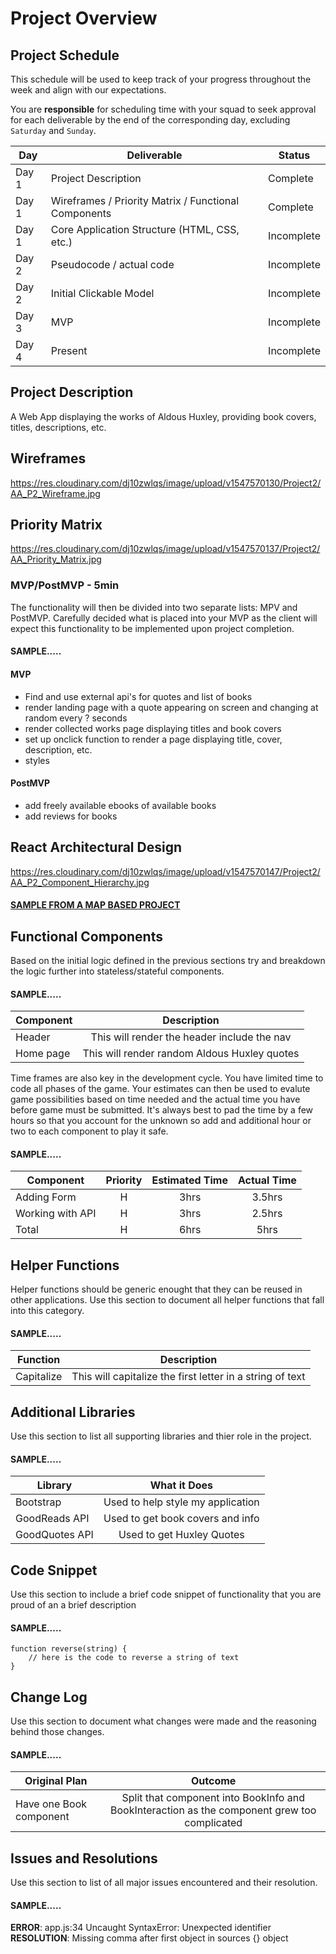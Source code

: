 # Project Overview

## Project Schedule

This schedule will be used to keep track of your progress throughout the week and align with our expectations.  

You are **responsible** for scheduling time with your squad to seek approval for each deliverable by the end of the corresponding day, excluding `Saturday` and `Sunday`.

|  Day | Deliverable | Status
|---|---| ---|
|Day 1| Project Description | Complete
|Day 1| Wireframes / Priority Matrix / Functional Components | Complete
|Day 1| Core Application Structure (HTML, CSS, etc.) | Incomplete
|Day 2| Pseudocode / actual code | Incomplete
|Day 2| Initial Clickable Model  | Incomplete
|Day 3| MVP | Incomplete
|Day 4| Present | Incomplete


## Project Description

A Web App displaying the works of Aldous Huxley, providing book covers, titles, descriptions, etc.

## Wireframes

https://res.cloudinary.com/dj10zwlqs/image/upload/v1547570130/Project2/AA_P2_Wireframe.jpg

## Priority Matrix

https://res.cloudinary.com/dj10zwlqs/image/upload/v1547570137/Project2/AA_Priority_Matrix.jpg

### MVP/PostMVP - 5min

The functionality will then be divided into two separate lists: MPV and PostMVP.  Carefully decided what is placed into your MVP as the client will expect this functionality to be implemented upon project completion.  

#### SAMPLE.....
#### MVP 

- Find and use external api's for quotes and list of books
- render landing page with a quote appearing on screen and changing at random every ? seconds
- render collected works page displaying titles and book covers 
- set up onclick function to render a page displaying title, cover, description, etc. 
- styles 

#### PostMVP 
- add freely available ebooks of available books
- add reviews for books 

## React Architectural Design

https://res.cloudinary.com/dj10zwlqs/image/upload/v1547570147/Project2/AA_P2_Component_Hierarchy.jpg

#### [SAMPLE FROM A MAP BASED PROJECT](https://res.cloudinary.com/dvjtpejbw/image/upload/v1540221204/20181022_111216.jpg)

## Functional Components

Based on the initial logic defined in the previous sections try and breakdown the logic further into stateless/stateful components. 

#### SAMPLE.....
| Component | Description | 
| --- | :---: |  
| Header | This will render the header include the nav | 
| Home page | This will render random Aldous Huxley quotes | 


Time frames are also key in the development cycle.  You have limited time to code all phases of the game.  Your estimates can then be used to evalute game possibilities based on time needed and the actual time you have before game must be submitted. It's always best to pad the time by a few hours so that you account for the unknown so add and additional hour or two to each component to play it safe.

#### SAMPLE.....
| Component | Priority | Estimated Time | Actual Time |
| --- | :---: |  :---: | :---: |
| Adding Form | H | 3hrs| 3.5hrs |
| Working with API | H | 3hrs| 2.5hrs |
| Total | H | 6hrs| 5hrs | 

## Helper Functions
Helper functions should be generic enought that they can be reused in other applications. Use this section to document all helper functions that fall into this category.

#### SAMPLE.....
| Function | Description | 
| --- | :---: |  
| Capitalize | This will capitalize the first letter in a string of text | 

## Additional Libraries
 Use this section to list all supporting libraries and thier role in the project. 
 
 #### SAMPLE.....
| Library | What it Does | 
| --- | :---: |  
| Bootstrap | Used to help style my application | 
| GoodReads API | Used to get book covers and info | 
| GoodQuotes API | Used to get Huxley Quotes | 


## Code Snippet

Use this section to include a brief code snippet of functionality that you are proud of an a brief description  

#### SAMPLE.....
```
function reverse(string) {
	// here is the code to reverse a string of text
}
```

## Change Log
 Use this section to document what changes were made and the reasoning behind those changes.  

#### SAMPLE.....
| Original Plan | Outcome | 
| --- | :---: |  
| Have one Book component | Split that component into BookInfo and BookInteraction as the component grew too complicated | 

## Issues and Resolutions
 Use this section to list of all major issues encountered and their resolution.

#### SAMPLE.....
**ERROR**: app.js:34 Uncaught SyntaxError: Unexpected identifier                                
**RESOLUTION**: Missing comma after first object in sources {} object
